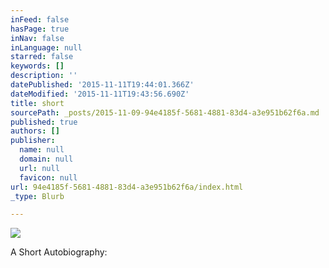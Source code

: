 ```yaml
---
inFeed: false
hasPage: true
inNav: false
inLanguage: null
starred: false
keywords: []
description: ''
datePublished: '2015-11-11T19:44:01.366Z'
dateModified: '2015-11-11T19:43:56.690Z'
title: short
sourcePath: _posts/2015-11-09-94e4185f-5681-4881-83d4-a3e951b62f6a.md
published: true
authors: []
publisher:
  name: null
  domain: null
  url: null
  favicon: null
url: 94e4185f-5681-4881-83d4-a3e951b62f6a/index.html
_type: Blurb

---
```

![](https://the-grid-user-content.s3-us-west-2.amazonaws.com/24e265d9-c543-43e5-9aba-0d85f4eb144e.jpg)

A Short Autobiography: